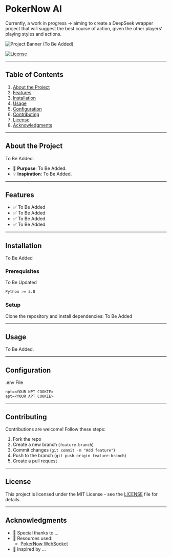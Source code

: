 # **PokerNow AI**
Currently, a work in progress -> aiming to create a DeepSeek wrapper project that will suggest the best course of action, given the other players' playing styles and actions.

![Project Banner (To Be Added)](image-link)

[![License](https://img.shields.io/badge/license-MIT-blue.svg)](LICENSE)   

---

## **Table of Contents**
1. [About the Project](#about-the-project)
2. [Features](#features)
3. [Installation](#installation)
4. [Usage](#usage)
5. [Configuration](#configuration)
6. [Contributing](#contributing)
7. [License](#license)
8. [Acknowledgments](#acknowledgments)

---

## **About the Project**
To Be Added.

- 🚀 **Purpose**: To Be Added.
- 💡 **Inspiration**: To Be Added.

---

## **Features**

- ✅ To Be Added
- ✅ To Be Added
- ✅ To Be Added
- ✅ To Be Added

---

## **Installation**
To Be Added

### **Prerequisites**
To Be Updated

```sh
Python >= 3.8
```

### **Setup**
Clone the repository and install dependencies:
To Be Added

---

## **Usage**
To Be Added.

---

## **Configuration**
.env File
```env
npt=<YOUR NPT COOKIE>
apt=<YOUR APT COOKIE>
```

---

## **Contributing**
Contributions are welcome! Follow these steps:

1. Fork the repo
2. Create a new branch (`feature-branch`)
3. Commit changes (`git commit -m "Add feature"`)
4. Push to the branch (`git push origin feature-branch`)
5. Create a pull request

---

## **License**
This project is licensed under the MIT License - see the [LICENSE](LICENSE) file for details.

---

## **Acknowledgments**

- 🚀 Special thanks to ...
- 📖 Resources used:
  - [PokerNow WebSocket](https://github.com/thtTNT/PokerNowAPI/tree/main)
- 💙 Inspired by ...

